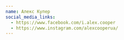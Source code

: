 ```yaml
---
name: Алекс Купер
social_media_links:
  - https://www.facebook.com/i.alex.cooper
  - https://www.instagram.com/alexcooperua/
---
```

